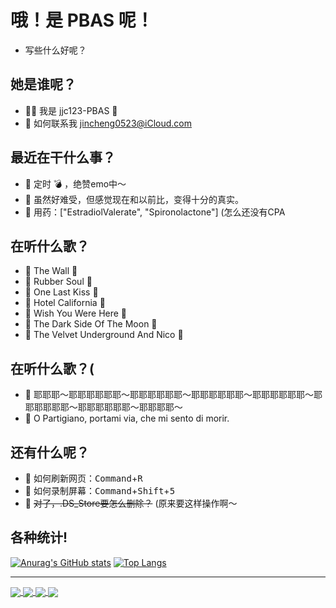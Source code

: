 # 哦！是 PBAS 呢！

- 写些什么好呢？

## 她是谁呢？

- ✋🏻 我是 jjc123-PBAS 🍥
- 📮 如何联系我 jincheng0523@iCloud.com

## 最近在干什么事？

- 💜 定时 💣 ，绝赞emo中～
- 💙 虽然好难受，但感觉现在和以前比，变得十分的真实。
- 💊 用药：["EstradiolValerate", "Spironolactone"] (怎么还没有CPA

## 在听什么歌？

- 🎵 The Wall                           💽
- 🎵 Rubber Soul                        💽
- 🎵 One Last Kiss                      💽
- 🎵 Hotel California                   💽
- 🎵 Wish You Were Here                 💽
- 🎵 The Dark Side Of The Moon          💽
- 🎵 The Velvet Underground And Nico    💽

## 在听什么歌？(

- 🎵 耶耶耶～耶耶耶耶耶耶～耶耶耶耶耶耶～耶耶耶耶耶耶～耶耶耶耶耶耶～耶耶耶耶耶耶～耶耶耶耶耶耶～耶耶耶耶～
- 🎵 O Partigiano, portami via, che mi sento di morir. 

## 还有什么呢？

- 🤗 如何刷新网页：<kbd>Command</kbd>+<kbd>R</kbd> 
- 🤗 如何录制屏幕：<kbd>Command</kbd>+<kbd>Shift</kbd>+<kbd>5</kbd>
- 🤗 ~~对了，.DS_Store要怎么删除？~~ (原来要这样操作啊～

## 各种统计!

[![Anurag's GitHub stats](https://github-readme-stats.vercel.app/api?username=jjc123-PBAS&show_icons=true)](https://github.com/jjc123-PBAS)
[![Top Langs](https://github-readme-stats.vercel.app/api/top-langs/?username=jjc123-PBAS)](https://github.com/jjc123-PBAS)

---

<a href="https://github.com/jjc123-PBAS/jjc123-PBAS.github.io">
  <img align="center" src="https://github-readme-stats.vercel.app/api/pin/?username=jjc123-PBAS&repo=jjc123-PBAS.github.io" />
</a>
<a href="https://github.com/jjc123-PBAS/commget-bil">
  <img align="center" src="https://github-readme-stats.vercel.app/api/pin/?username=jjc123-PBAS&repo=commget-bil" />
</a>

<a href="https://github.com/jjc123-PBAS/jjc123-PBAS">
  <img align="center" src="https://github-readme-stats.vercel.app/api/pin/?username=jjc123-PBAS&repo=jjc123-PBAS" />
</a>
<a href="https://github.com/jjc123-PBAS/jjc123-PBAS">
  <img align="center" src="https://github-readme-stats.vercel.app/api/pin/?username=jjc123-PBAS&repo=jjc123-PBAS" />
</a>

<!-- -
jjc123-PBAS/jjc123-PBAS is a ✨ special ✨ repository because its `README.md` (this file) appears on your GitHub profile.
You can click the Preview link to take a look at your changes.

OPartigiano, portaMiVia, OBellaCiao! BellaCiao! BellaCiao! CiaoCiao! 
- -->
